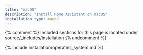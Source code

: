 ```yaml
---
title: "macOS"
description: "Install Home Assistant on macOS"
installation_type: macos
---
```

{% comment %}
Included sections for this page is located under source/_includes/installation
{% endcomment %}

{% include installation/operating_system.md %}
